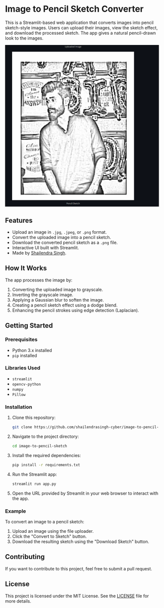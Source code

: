 # Image to Pencil Sketch Converter

This is a Streamlit-based web application that converts images into pencil sketch-style images. Users can upload their images, view the sketch effect, and download the processed sketch. The app gives a natural pencil-drawn look to the images.

![Sketch Example](example_sketch.png)

## Features
- Upload an image in `.jpg`, `.jpeg`, or `.png` format.
- Convert the uploaded image into a pencil sketch.
- Download the converted pencil sketch as a `.png` file.
- Interactive UI built with Streamlit.
- Made by [Shailendra Singh](https://ssinghportfolio.netlify.app/).

## How It Works
The app processes the image by:
1. Converting the uploaded image to grayscale.
2. Inverting the grayscale image.
3. Applying a Gaussian blur to soften the image.
4. Creating a pencil sketch effect using a dodge blend.
5. Enhancing the pencil strokes using edge detection (Laplacian).

## Getting Started

### Prerequisites
- Python 3.x installed
- `pip` installed

### Libraries Used
- `streamlit`
- `opencv-python`
- `numpy`
- `Pillow`

### Installation

1. Clone this repository:
    ```bash
    git clone https://github.com/shailendrasingh-cyber/image-to-pencil-sketch.git
    ```

2. Navigate to the project directory:
    ```bash
    cd image-to-pencil-sketch
    ```

3. Install the required dependencies:
    ```bash
    pip install -r requirements.txt
    ```

4. Run the Streamlit app:
    ```bash
    streamlit run app.py
    ```

5. Open the URL provided by Streamlit in your web browser to interact with the app.

### Example
To convert an image to a pencil sketch:
1. Upload an image using the file uploader.
2. Click the "Convert to Sketch" button.
3. Download the resulting sketch using the "Download Sketch" button.

## Contributing
If you want to contribute to this project, feel free to submit a pull request.

## License
This project is licensed under the MIT License. See the [LICENSE](LICENSE) file for more details.

